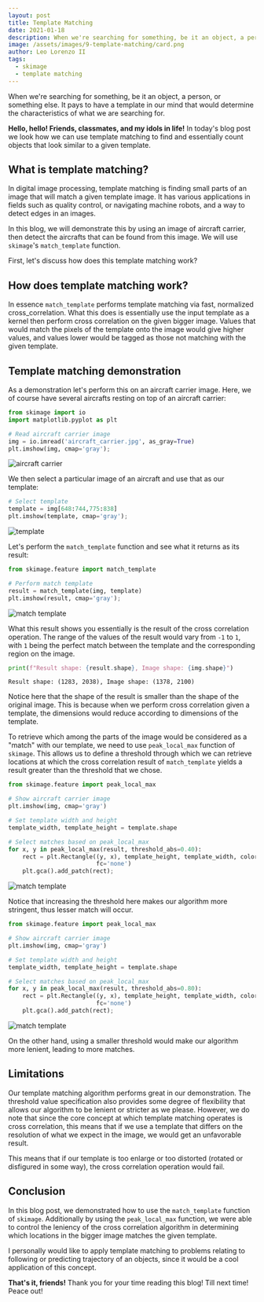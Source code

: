 ```yaml
---
layout: post
title: Template Matching
date: 2021-01-18
description: When we're searching for something, be it an object, a person, or something else. It pays to have a template in our mind that would determine the characteristics of what we are searching for.
image: /assets/images/9-template-matching/card.png
author: Leo Lorenzo II
tags: 
  - skimage
  - template matching
---
```


When we're searching for something, be it an object, a person, or something else. It pays to have a template in our mind that would determine the characteristics of what we are searching for.

**Hello, hello! Friends, classmates, and my idols in life!** In today's blog post we look how we can use template matching to find and essentially count objects that look similar to a given template.


## What is template matching?

In digital image processing, template matching is finding small parts of an image that will match a given template image. It has various applications in fields such as quality control, or navigating machine robots, and a way to detect edges in an images.

In this blog, we will demonstrate this by using an image of aircraft carrier, then detect the aircrafts that can be found from this image. We will use `skimage`'s `match_template` function.

First, let's discuss how does this template matching work?

## How does template matching work?

In essence `match_template` performs template matching via fast, normalized cross_correlation. What this does is essentially use the input template as a kernel then perform cross correlation on the given bigger image. Values that would match the pixels of the template onto the image would give higher values, and values lower would be tagged as those not matching with the given template.

## Template matching demonstration

As a demonstration let's perform this on an aircraft carrier image. Here, we of course have several aircrafts resting on top of an aircraft carrier:

```python
from skimage import io
import matplotlib.pyplot as plt

# Read aircraft carrier image
img = io.imread('aircraft_carrier.jpg', as_gray=True)
plt.imshow(img, cmap='gray');
```

![aircraft carrier](/assets/images/9-template-matching/img.png)

We then select a particular image of an aircraft and use that as our template:

```python
# Select template
template = img[648:744,775:838]
plt.imshow(template, cmap='gray');
```

![template](/assets/images/9-template-matching/template.png)

Let's perform the `match_template` function and see what it returns as its result:

```python
from skimage.feature import match_template

# Perform match template
result = match_template(img, template)
plt.imshow(result, cmap='gray');
```

![match template](/assets/images/9-template-matching/match_template.png)

What this result shows you essentially is the result of the cross correlation operation. The range of the values of the result would vary from `-1` to `1`, with `1` being the perfect match between the template and the corresponding region on the image. 

```python
print(f"Result shape: {result.shape}, Image shape: {img.shape}")
```
    Result shape: (1283, 2038), Image shape: (1378, 2100)

Notice here that the shape of the result is smaller than the shape of the original image. This is because when we perform cross correlation given a template, the dimensions would reduce according to dimensions of the template.

To retrieve which among the parts of the image would be considered as a "match" with our template, we need to use `peak_local_max` function of `skimage`. This allows us to define a threshold through which we can retrieve locations at which the cross correlation result of `match_template` yields a result greater than the threshold that we chose.

```python
from skimage.feature import peak_local_max

# Show aircraft carrier image
plt.imshow(img, cmap='gray')

# Set template width and height
template_width, template_height = template.shape

# Select matches based on peak_local_max
for x, y in peak_local_max(result, threshold_abs=0.40):
    rect = plt.Rectangle((y, x), template_height, template_width, color='y', 
                         fc='none')
    plt.gca().add_patch(rect);
```

![match template](/assets/images/9-template-matching/res1.png)

Notice that increasing the threshold here makes our algorithm more stringent, thus lesser match will occur.

```python
from skimage.feature import peak_local_max

# Show aircraft carrier image
plt.imshow(img, cmap='gray')

# Set template width and height
template_width, template_height = template.shape

# Select matches based on peak_local_max
for x, y in peak_local_max(result, threshold_abs=0.80):
    rect = plt.Rectangle((y, x), template_height, template_width, color='y', 
                         fc='none')
    plt.gca().add_patch(rect);
```

![match template](/assets/images/9-template-matching/res2.png)

On the other hand, using a smaller threshold would make our algorithm more lenient, leading to more matches.

## Limitations

Our template matching algorithm performs great in our demonstration. The threshold value specification also provides some degree of flexibility that allows our algorithm to be lenient or stricter as we please. However, we do note that since the core concept at which template matching operates is cross correlation, this means that if we use a template that differs on the resolution of what we expect in the image, we would get an unfavorable result.

This means that if our template is too enlarge or too distorted (rotated or disfigured in some way), the cross correlation operation would fail.

## Conclusion

In this blog post, we demonstrated how to use the `match_template` function of `skimage`. Additionally by using the `peak_local_max` function, we were able to control the leniency of the cross correlation algorithm in determining which locations in the bigger image matches the given template.

I personally would like to apply template matching to problems relating to following or predicting trajectory of an objects, since it would be a cool application of this concept.

**That's it, friends!** Thank you for your time reading this blog! Till next time! Peace out!